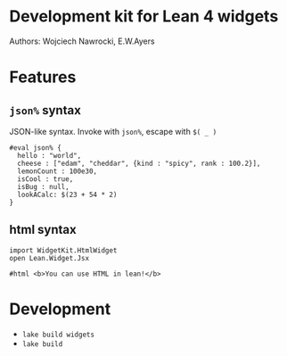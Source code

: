 # Development kit for Lean 4 widgets

Authors: Wojciech Nawrocki, E.W.Ayers


# Features

## `json%` syntax

JSON-like syntax. Invoke with `json%`, escape with `$( _ )`

```lean
#eval json% {
  hello : "world",
  cheese : ["edam", "cheddar", {kind : "spicy", rank : 100.2}],
  lemonCount : 100e30,
  isCool : true,
  isBug : null,
  lookACalc: $(23 + 54 * 2)
}
```

## html syntax

```lean
import WidgetKit.HtmlWidget
open Lean.Widget.Jsx

#html <b>You can use HTML in lean!</b>
```

# Development

- `lake build widgets`
- `lake build`